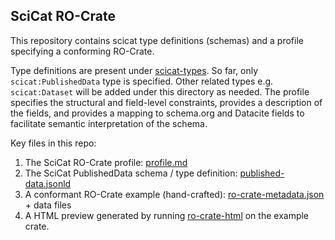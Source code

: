 ## SciCat RO-Crate
This repository contains scicat type definitions (schemas) and a profile specifying a conforming RO-Crate.

Type definitions are present under [scicat-types](scicat-types/). So far, only `scicat:PublishedData` type is specified. Other related types e.g. `scicat:Dataset` will be added under this directory as needed.
The profile specifies the structural and field-level constraints, provides a description of the fields, and provides a mapping to schema.org and Datacite fields to facilitate semantic interpretation of the schema.

Key files in this repo:
1. The SciCat RO-Crate profile: [profile.md](profile.md)
2. The SciCat PublishedData schema / type definition: [published-data.jsonld](scicat-types/published-data.jsonld)
3. A conformant RO-Crate example (hand-crafted): [ro-crate-metadata.json](ro-crate-metadata.json) + data files
4. A HTML preview generated by running [ro-crate-html](https://www.npmjs.com/package/ro-crate-html) on the example crate.